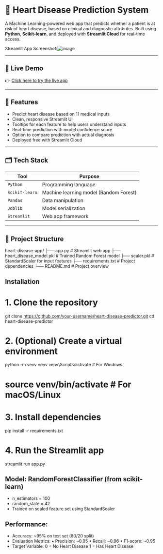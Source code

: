 # 💓 Heart Disease Prediction System

A Machine Learning-powered web app that predicts whether a patient is at risk of heart disease, based on clinical and diagnostic attributes. Built using **Python**, **Scikit-learn**, and deployed with **Streamlit Cloud** for real-time access.

Streamlit App Screenshot(![image](https://github.com/user-attachments/assets/3ada0c80-e487-4467-bc5e-7416635123a6)

---

## 🚀 Live Demo

👉 [Click here to try the live app](https://your-username-your-app-name.streamlit.app)

---

## 🧠 Features

- Predict heart disease based on 11 medical inputs
- Clean, responsive Streamlit UI
- Tooltips for each feature to help users understand inputs
- Real-time prediction with model confidence score
- Option to compare prediction with actual diagnosis
- Deployed free with Streamlit Cloud

---

## 🗂️ Tech Stack

| Tool           | Purpose                                 |
|----------------|------------------------------------------|
| `Python`       | Programming language                     |
| `Scikit-learn` | Machine learning model (Random Forest)   |
| `Pandas`       | Data manipulation                        |
| `Joblib`       | Model serialization                      |
| `Streamlit`    | Web app framework                        |

---

## 📁 Project Structure
heart-disease-app/
├── app.py # Streamlit web app
├── heart_disease_model.pkl # Trained Random Forest model
├── scaler.pkl # StandardScaler for input features
├── requirements.txt # Project dependencies
└── README.md # Project overview

## **Installation**
# 1. Clone the repository
git clone https://github.com/your-username/heart-disease-predictor.git
cd heart-disease-predictor

# 2. (Optional) Create a virtual environment
python -m venv venv
venv\Scripts\activate   # For Windows
# source venv/bin/activate  # For macOS/Linux

# 3. Install dependencies
pip install -r requirements.txt

# 4. Run the Streamlit app
streamlit run app.py

Model: RandomForestClassifier (from scikit-learn)
-----------------------------------------------
- n_estimators = 100
- random_state = 42
- Trained on scaled feature set using StandardScaler

Performance:
------------
- Accuracy: ~95% on test set (80/20 split)
- Evaluation Metrics:
    • Precision: ~0.95
    • Recall: ~0.96
    • F1-score: ~0.95
- Target Variable:
    0 = No Heart Disease
    1 = Has Heart Disease
